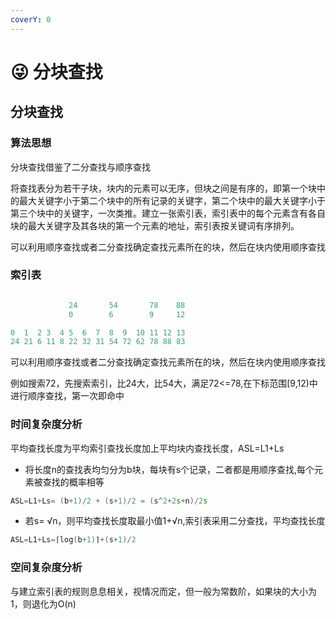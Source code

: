 ```yaml
---
coverY: 0
---
```


# 😜 分块查找

## 分块查找

### 算法思想

分块查找借鉴了二分查找与顺序查找

将查找表分为若干子块，块内的元素可以无序，但块之间是有序的，即第一个块中的最大关键字小于第二个块中的所有记录的关键字，第二个块中的最大关键字小于第三个块中的关键字，一次类推。建立一张索引表，索引表中的每个元素含有各自块的最大关键字及其各块的第一个元素的地址，索引表按关键词有序排列。

可以利用顺序查找或者二分查找确定查找元素所在的块，然后在块内使用顺序查找

### 索引表

```cpp

             24       54       78    88
             0        6        9     12

0  1  2 3  4 5  6  7  8  9  10 11 12 13
24 21 6 11 8 22 32 31 54 72 62 78 88 83
```

可以利用顺序查找或者二分查找确定查找元素所在的块，然后在块内使用顺序查找

例如搜索72，先搜索索引，比24大，比54大，满足72<=78,在下标范围\[9,12)中进行顺序查找，第一次即命中

### 时间复杂度分析

平均查找长度为平均索引查找长度加上平均块内查找长度，ASL=L1+Ls

* 将长度n的查找表均匀分为b块，每块有s个记录，二者都是用顺序查找,每个元素被查找的概率相等

```cpp
ASL=L1+Ls= (b+1)/2 + (s+1)/2 = (s^2+2s+n)/2s
```

* 若s= √n，则平均查找长度取最小值1+√n,索引表采用二分查找，平均查找长度

```cpp
ASL=L1+Ls=⌈log(b+1)⌉+(s+1)/2
```

### 空间复杂度分析

与建立索引表的规则息息相关，视情况而定，但一般为常数阶，如果块的大小为1，则退化为O(n)
